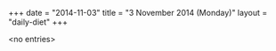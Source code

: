 +++
date = "2014-11-03"
title = "3 November 2014 (Monday)"
layout = "daily-diet"
+++


\<no entries\>

